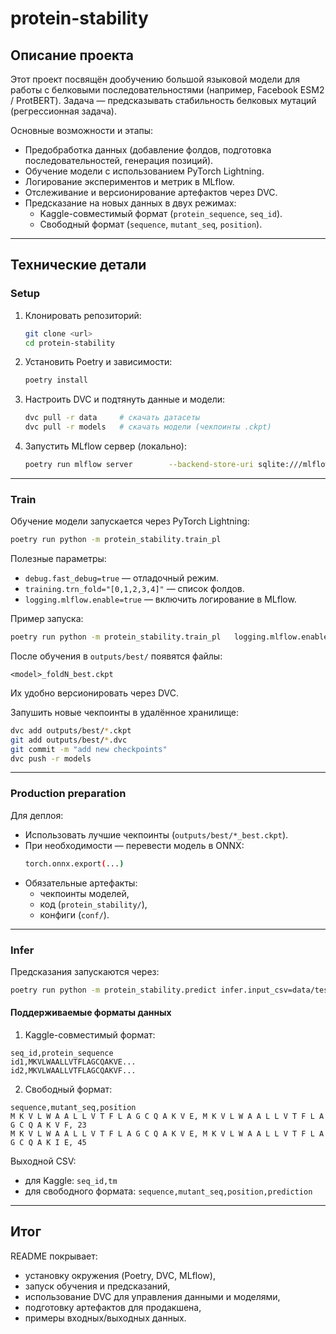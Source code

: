 # protein-stability

## Описание проекта

Этот проект посвящён дообучению большой языковой модели для работы с белковыми
последовательностями (например, Facebook ESM2 / ProtBERT). Задача —
предсказывать стабильность белковых мутаций (регрессионная задача).

Основные возможности и этапы:

- Предобработка данных (добавление фолдов, подготовка последовательностей,
  генерация позиций).
- Обучение модели с использованием PyTorch Lightning.
- Логирование экспериментов и метрик в MLflow.
- Отслеживание и версионирование артефактов через DVC.
- Предсказание на новых данных в двух режимах:
  - Kaggle-совместимый формат (`protein_sequence`, `seq_id`).
  - Свободный формат (`sequence`, `mutant_seq`, `position`).

---

## Технические детали

### Setup

1. Клонировать репозиторий:

   ```bash
   git clone <url>
   cd protein-stability
   ```

2. Установить Poetry и зависимости:

   ```bash
   poetry install
   ```

3. Настроить DVC и подтянуть данные и модели:

   ```bash
   dvc pull -r data     # скачать датасеты
   dvc pull -r models   # скачать модели (чекпоинты .ckpt)
   ```

4. Запустить MLflow сервер (локально):
   ```bash
   poetry run mlflow server        --backend-store-uri sqlite:///mlflow.db        --default-artifact-root ./mlruns        --host 127.0.0.1 --port 8080
   ```

---

### Train

Обучение модели запускается через PyTorch Lightning:

```bash
poetry run python -m protein_stability.train_pl
```

Полезные параметры:

- `debug.fast_debug=true` — отладочный режим.
- `training.trn_fold="[0,1,2,3,4]"` — список фолдов.
- `logging.mlflow.enable=true` — включить логирование в MLflow.

Пример запуска:

```bash
poetry run python -m protein_stability.train_pl   logging.mlflow.enable=true   logging.mlflow.tracking_uri=http://127.0.0.1:8080   logging.mlflow.experiment=protein-stability   logging.mlflow.run_name=train-esm2   training.trn_fold="[0,1,2,3,4]"
```

После обучения в `outputs/best/` появятся файлы:

```
<model>_foldN_best.ckpt
```

Их удобно версионировать через DVC.

Запушить новые чекпоинты в удалённое хранилище:

```bash
dvc add outputs/best/*.ckpt
git add outputs/best/*.dvc
git commit -m "add new checkpoints"
dvc push -r models
```

---

### Production preparation

Для деплоя:

- Использовать лучшие чекпоинты (`outputs/best/*_best.ckpt`).
- При необходимости — перевести модель в ONNX:
  ```bash
  torch.onnx.export(...)
  ```
- Обязательные артефакты:
  - чекпоинты моделей,
  - код (`protein_stability/`),
  - конфиги (`conf/`).

---

### Infer

Предсказания запускаются через:

```bash
poetry run python -m protein_stability.predict infer.input_csv=data/test.csv infer.output_csv=outputs/preds.csv
```

#### Поддерживаемые форматы данных

1. Kaggle-совместимый формат:

```csv
seq_id,protein_sequence
id1,MKVLWAALLVTFLAGCQAKVE...
id2,MKVLWAALLVTFLAGCQAKVF...
```

2. Свободный формат:

```csv
sequence,mutant_seq,position
M K V L W A A L L V T F L A G C Q A K V E, M K V L W A A L L V T F L A G C Q A K V F, 23
M K V L W A A L L V T F L A G C Q A K V E, M K V L W A A L L V T F L A G C Q A K I E, 45
```

Выходной CSV:

- для Kaggle: `seq_id,tm`
- для свободного формата: `sequence,mutant_seq,position,prediction`

---

## Итог

README покрывает:

- установку окружения (Poetry, DVC, MLflow),
- запуск обучения и предсказаний,
- использование DVC для управления данными и моделями,
- подготовку артефактов для продакшена,
- примеры входных/выходных данных.
